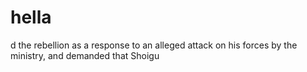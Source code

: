 # hella
d the rebellion as a response to an alleged attack on his forces by the ministry, and demanded that Shoigu
